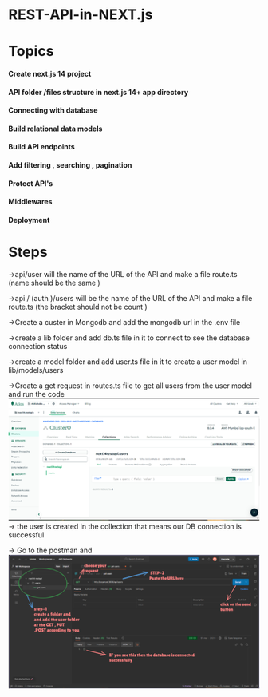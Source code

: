 # REST-API-in-NEXT.js

<h1>Topics</h1>
<h4>Create next.js 14 project</h4>
<h4>API folder /files structure in next.js 14+ app directory</h4>
<h4>Connecting with database </h4>
<h4>Build relational data models </h4>
<h4>Build API endpoints </h4>
<h4>Add filtering , searching , pagination </h4>
<h4>Protect API's</h4>
<h4>Middlewares </h4>
<h4>Deployment </h4>

<h1>Steps </h1>
->api/user will the name of the URL of the API and make a file route.ts
(name should be the same )

->api / (auth )/users will be the name of the URL of the API and make a file route.ts
(the bracket should not be count )

->Create a custer in Mongodb and add the mongodb url in the .env file

->create a lib folder and add db.ts file in it to connect to see the database connection status

->create a model folder and add user.ts file in it to create a user model in lib/models/users

->Create a get request in routes.ts file to get all users from the user model and run the code
![alt text](image.png)
-> the user is created in the collection that means our DB connection is successful

-> Go to the postman and
![alt text](image-1.png)
